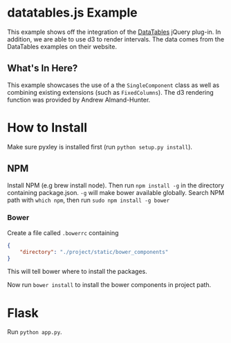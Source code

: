 # datatables.js Example
This example shows off the integration of the [DataTables](https://www.datatables.net/) jQuery plug-in. In addition, we are able to use d3 to render intervals. The data comes from the DataTables examples on their website.

## What's In Here?
This example showcases the use of a the `SingleComponent` class as well as combining existing extensions (such as `FixedColumns`). The d3 rendering function was provided by Andrew Almand-Hunter.

# How to Install
Make sure pyxley is installed first (run `python setup.py install`).

## NPM
Install NPM (e.g brew install node). Then run `npm install -g` in the directory containing
package.json. `-g` will make bower available globally.
Search NPM path with `which npm`, then run `sudo npm install -g bower`

### Bower
Create a file called `.bowerrc` containing
```json
{
    "directory": "./project/static/bower_components"
}
```
This will tell bower where to install the packages.

Now run `bower install` to install the bower components in project path.

# Flask
Run `python app.py`.



